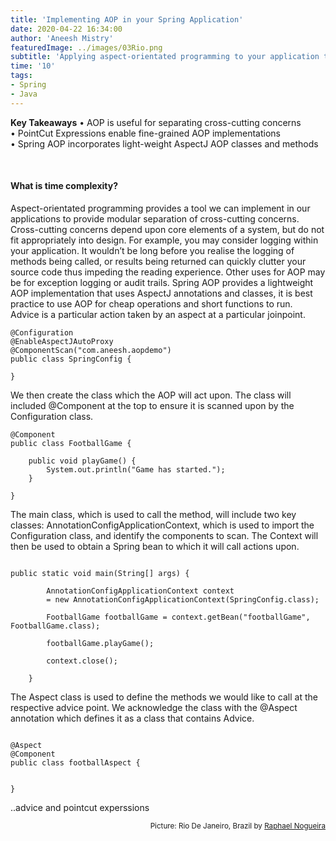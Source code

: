 ```yaml
---
title: 'Implementing AOP in your Spring Application'
date: 2020-04-22 16:34:00
author: 'Aneesh Mistry'
featuredImage: ../images/03Rio.png
subtitle: 'Applying aspect-orientated programming to your application to support additional behaviours of your methods'
time: '10'
tags:
- Spring
- Java
---
```


<strong>Key Takeaways</strong>
&#8226; AOP is useful for separating cross-cutting concerns<br>
&#8226; PointCut Expressions enable fine-grained AOP implementations<br>
&#8226; Spring AOP incorporates light-weight AspectJ AOP classes and methods<br>

<br>
<h4>What is time complexity?</h4>


Aspect-orientated programming provides a tool we can implement in our applications to provide modular separation of cross-cutting concerns. Cross-cutting concerns depend upon core elements of a system, but do not fit appropriately into design. For example, you may consider logging within your application. It wouldn’t be long before you realise the logging of methods being called, or results being returned can quickly clutter your source code thus impeding the reading experience. Other uses for AOP may be for exception logging or audit trails. Spring AOP provides a lightweight AOP implementation that uses AspectJ annotations and classes, it is best practice to use AOP for cheap operations and short functions to run.<br>
Advice is a particular action taken by an aspect at a particular joinpoint. 

```java{numberLines: true}
@Configuration
@EnableAspectJAutoProxy
@ComponentScan("com.aneesh.aopdemo")
public class SpringConfig {

}

```

We then create the class which the AOP will act upon. The class will included @Component at the top to ensure it is scanned upon by the Configuration class.



```java{numberLines: true}
@Component
public class FootballGame {
	
	public void playGame() {
		System.out.println("Game has started.");
	}
	
}
```

The main class, which is used to call the method, will include two key classes: AnnotationConfigApplicationContext, which is used to import the Configuration class, and identify the components to scan. The Context will then be used to obtain a Spring bean to which it will call actions upon. 

```java{numberLines: true}

public static void main(String[] args) {
		
		AnnotationConfigApplicationContext context
		= new AnnotationConfigApplicationContext(SpringConfig.class);

		FootballGame footballGame = context.getBean("footballGame", FootballGame.class);

		footballGame.playGame();
		
		context.close();
		
	}

```

The Aspect class is used to define the methods we would like to call at the respective advice point. 
We acknowledge the class with the @Aspect annotation which defines it as a class that contains Advice.

```java{numberLines: true}

@Aspect
@Component
public class footballAspect {

	
}
```

..advice and pointcut experssions



<small style="float: right;" >Picture: Rio De Janeiro, Brazil by <a target="_blank" href="https://unsplash.com/@phaelnogueira">Raphael Nogueira</small></a><br>